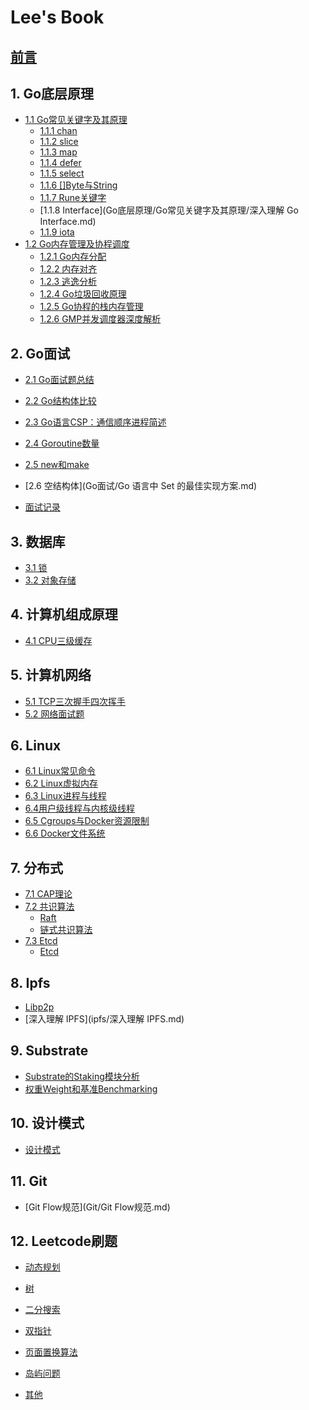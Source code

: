 

# Lee's Book

## [前言](README.md)

## 1. Go底层原理

- [1.1 Go常见关键字及其原理]()
    - [1.1.1 chan](Go底层原理/Go常见关键字及其原理/chan.md)
    - [1.1.2 slice](Go底层原理/Go常见关键字及其原理/slice.md)
    - [1.1.3 map](Go底层原理/Go常见关键字及其原理/map.md)
    - [1.1.4 defer](Go底层原理/Go常见关键字及其原理/defer.md)
    - [1.1.5 select](Go底层原理/Go常见关键字及其原理/select.md)
    - [1.1.6 []Byte与String](Go底层原理/Go常见关键字及其原理/[]byte与string.md)
    - [1.1.7 Rune关键字](Go底层原理/Go常见关键字及其原理/rune关键字.md)
    - [1.1.8 Interface](Go底层原理/Go常见关键字及其原理/深入理解 Go Interface.md)
    - [1.1.9 iota](Go底层原理/Go常见关键字及其原理/iota.md)
- [1.2 Go内存管理及协程调度]()
    - [1.2.1 Go内存分配](Go底层原理/Go内存分配.md)
    - [1.2.2 内存对齐](Go底层原理/内存对齐.md)
    - [1.2.3 逃逸分析](Go底层原理/逃逸分析.md)
    - [1.2.4 Go垃圾回收原理](Go底层原理/Go垃圾回收原理.md)
    - [1.2.5 Go协程的栈内存管理](Go底层原理/Go协程的栈内存管理.md)
    - [1.2.6 GMP并发调度器深度解析](Go底层原理/GMP并发调度器深度解析.md)

## 2. Go面试

- [2.1 Go面试题总结](Go面试/Go面试题总结.md)
- [2.2 Go结构体比较](Go面试/Go结构体比较.md)
- [2.3 Go语言CSP：通信顺序进程简述](Go面试/Go语言CSP：通信顺序进程简述.md)
- [2.4 Goroutine数量](Go面试/Goroutine数量.md)
- [2.5 new和make](Go面试/new_make.md)
- [2.6 空结构体](Go面试/Go 语言中 Set 的最佳实现方案.md)

- [面试记录](Go面试/面试记录.md)



## 3. 数据库

- [3.1 锁](数据库/锁.md)
- [3.2 对象存储](数据库/对象存储.md)

## 4. 计算机组成原理

- [4.1 CPU三级缓存](计算机组成原理/CPU三级缓存.md)

## 5. 计算机网络

- [5.1 TCP三次握手四次挥手](计算机网络/TCP三次握手四次挥手.md)
- [5.2 网络面试题](计算机网络/网络面试题.md)

## 6. Linux

- [6.1 Linux常见命令](Linux/Linux常见命令.md)
- [6.2 Linux虚拟内存](Linux/Linux虚拟内存.md)
- [6.3 Linux进程与线程](Linux/Linux进程与线程.md)
- [6.4用户级线程与内核级线程](Linux/用户级线程与内核级线程.md)
- [6.5 Cgroups与Docker资源限制](Linux/Cgroups与Docker资源限制.md)
- [6.6 Docker文件系统](Linux/docker文件系统.md)



## 7. 分布式

- [7.1 CAP理论](分布式/CAP理论.md)
- [7.2 共识算法]()
  - [Raft](分布式/共识算法/Raft.md)
  - [链式共识算法](分布式/共识算法/链式共识算法.md)
- [7.3 Etcd]()
  - [Etcd](etcd/etcd.md)

## 8. Ipfs

- [Libp2p](ipfs/libp2p.md)
- [深入理解 IPFS](ipfs/深入理解 IPFS.md)

## 9. Substrate

- [Substrate的Staking模块分析](substrate/Substrate的Staking模块分析.md)
- [权重Weight和基准Benchmarking](substrate/权重Weight和基准Benchmarking.md)

## 10. 设计模式

- [设计模式](设计模式/设计模式.md)



## 11. Git

- [Git Flow规范](Git/Git Flow规范.md)



## 12. Leetcode刷题

- [动态规划](算法/动态规划.md)

- [树](算法/树.md)

- [二分搜索](算法/二分搜索.md)
- [双指针](算法/双指针.md)
- [页面置换算法](算法/页面置换算法.md)
- [岛屿问题](算法/岛屿问题.md)
- [其他](算法/other.md)


